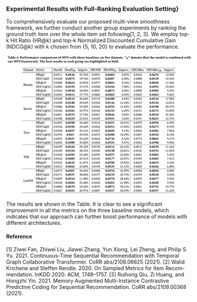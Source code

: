 
### Experimental Results with Full-Ranking Evaluation Setting}


To comprehensively evaluate our proposed multi-view smoothness framework, we further conduct another group experiments by ranking the ground truth item over the whole item set following[1, 2, 3]. We employ top-k Hit Ratio (HR@k) and top-k Normalized Discounted Cumulative Gain (NDCG@k) with k chosen from {5, 10, 20} to evaluate the performance.

![avatar](main_results.png)

The results are shown in the Table. It is clear to see a significant improvement in all the metrics on the three baseline models, which indicates that our approach can further boost performance of models with different architectures.


#### Reference
[1] Ziwei Fan, Zhiwei Liu, Jiawei Zhang, Yun Xiong, Lei Zheng, and Philip S. Yu. 2021.   Continuous-Time Sequential Recommendation with Temporal Graph Collaborative Transformer. CoRR abs/2108.06625 (2021).
[2] Walid Krichene and Steffen Rendle. 2020. On Sampled Metrics for Item Recom-mendation. InKDD 2020. ACM, 1748–1757.
[3] Ruihong Qiu, Zi Huang, and Hongzhi Yin. 2021.  Memory Augmented Multi-Instance Contrastive Predictive Coding for Sequential Recommendation. CoRR abs/2109.00368 (2021).
